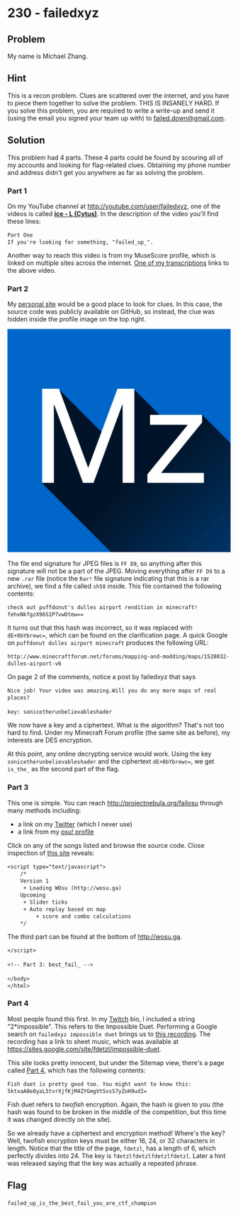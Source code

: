 # 230 - failedxyz

## Problem

My name is Michael Zhang.

## Hint

This is a recon problem. Clues are scattered over the internet, and you have to piece them together to solve the problem. THIS IS INSANELY HARD. If you solve this problem, you are required to write a write-up and send it (using the email you signed your team up with) to failed.down@gmail.com.

## Solution

This problem had 4 parts. These 4 parts could be found by scouring all of my accounts and looking for flag-related clues. Obtaining my phone number and address didn't get you anywhere as far as solving the problem.

### Part 1

On my YouTube channel at http://youtube.com/user/failedxyz, one of the videos is called [**ice - L (Cytus)**](https://www.youtube.com/watch?v=eUSQBqGZwH4). In the description of the video you'll find these lines:

```
Part One
If you're looking for something, "failed_up_".
```

Another way to reach this video is from my MuseScore profile, which is linked on multiple sites across the internet. [One of my transcriptions](http://musescore.com/user/133763/scores/213861) links to the above video.

### Part 2

My [personal site](http://failedxyz.github.io) would be a good place to look for clues. In this case, the source code was publicly available on GitHub, so instead, the clue was hidden inside the profile image on the top right.

![1](mz1.jpg)

The file end signature for JPEG files is `FF D9`, so anything after this signature will not be a part of the JPEG. Moving everything after `FF D9` to a new `.rar` file (notice the `Rar!` file signature indicating that this is a rar archive), we find a file called `sh58` inside. This file contained the following contents:

```
check out puffdonut's dulles airport rendition in minecraft! fehxNkfgzX96S1P7vwDtew==
```

It turns out that this hash was incorrect, so it was replaced with `dE+0bYbrewc=`, which can be found on the clarification page. A quick Google on `puffdonut dulles airport minecraft` produces the following URL:

```
http://www.minecraftforum.net/forums/mapping-and-modding/maps/1528032-dulles-airport-v6
```

On page 2 of the comments, notice a post by failedxyz that says

```
Nice job! Your video was amazing.Will you do any more maps of real places?

key: sonicetherunbelievableshader
```

We now have a key and a ciphertext. What is the algorithm? That's not too hard to find. Under my Minecraft Forum profile (the same site as before), my interests are DES encryption.

At this point, any online decrypting service would work. Using the key `sonicetherunbelievableshader` and the ciphertext `dE+0bYbrewc=`, we get `is_the_` as the second part of the flag.

### Part 3

This one is simple. You can reach http://projectnebula.org/failosu through many methods including:

* a link on my [Twitter](http://twitter.com/fdetzl) (which I never use)
* a link from my [osu! profile](http://osu.ppy.sh/u/IOException)

Click on any of the songs listed and browse the source code. Close inspection of [this site](http://projectnebula.org/failosu/play.php?folder=39804+xi+-+FREEDOM+DiVE&map=xi+-+FREEDOM+DiVE+%28Nakagawa-Kanon%29+%5BFOUR+DIMENSIONS%5D.osu) reveals:

```
<script type="text/javascript">
	/*
	Version 1
	 + Loading WOsu (http://wosu.ga)
	Upcoming
	 + Slider ticks
	 + Auto replay based on map
		 + score and combo calculations
	*/
```

The third part can be found at the bottom of http://wosu.ga.

```
</script>

<!-- Part 3: best_fail_ -->

</body>
</html>
```

### Part 4

Most people found this first. In my [Twitch](http://twitch.tv/failedxyz) bio, I included a string "2*impossible". This refers to the Impossible Duet. Performing a Google search on `failedxyz impossible duet` brings us to [this recording](https://soundcloud.com/failedxyz/passacaglia). The recording has a link to sheet music, which was available at https://sites.google.com/site/fdetzl/impossible-duet.

This site looks pretty innocent, but under the Sitemap view, there's a page called [Part 4](https://sites.google.com/site/fdetzl/part-4), which has the following contents:

```
Fish duet is pretty good too. You might want to know this: 5ktxaA0e8yaL5tvrXjfKjM4ZYGmgVtSvsS7yZoH9udI=
```

Fish duet refers to *twofish* encryption. Again, the hash is given to you (the hash was found to be broken in the middle of the competition, but this time it was changed directly on the site).

So we already have a ciphertext and encryption method! Where's the key? Well, twofish encryption keys must be either 16, 24, or 32 characters in length. Notice that the title of the page, `fdetzl`, has a length of 6, which perfectly divides into 24. The key is `fdetzlfdetzlfdetzlfdetzl`. Later a hint was released saying that the key was actually a repeated phrase.



## Flag

`failed_up_is_the_best_fail_you_are_ctf_champion`




